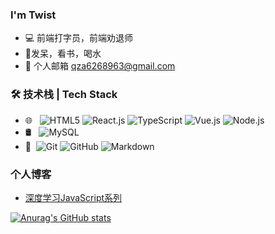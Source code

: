 
### I'm Twist

- 💻︎ 前端打字员，前端劝退师
- 💛发呆，看书，喝水
- 📧 个人邮箱 [qza6268963@gmail.com](mailto:qza6268963@gmail.com)

### 🛠 技术栈 | Tech Stack

- 🌐 &#160; ![HTML5](https://img.shields.io/badge/-HTML5-EFEFEF?style=flat&logo=HTML5)
![React.js](https://img.shields.io/badge/-React.js-EFEFEF?style=flat&logo=React)
![TypeScript](https://img.shields.io/badge/-TypeScript-EFEFEF?style=flat&logo=TypeScript)
![Vue.js](https://img.shields.io/badge/-VueJS-EFEFEF?style=flat&logo=Vue.js)
![Node.js](https://img.shields.io/badge/-Node.js-EFEFEF?style=flat&logo=node.js)
- 🛢 &#160; ![MySQL](https://img.shields.io/badge/-MySQL-CCCCCC?style=flat&logo=mysql)
- 🔧 &#160;![Git](https://img.shields.io/badge/-Git-3178C6?style=flat&logo=git)
![GitHub](https://img.shields.io/badge/-GitHub-3178C6?style=flat&logo=github)
![Markdown](https://img.shields.io/badge/-Markdown-3178C6?style=flat&logo=markdown)


### 个人博客
- [深度学习JavaScript系列](https://github.com/qza6268963/Blog/issues/7)

[![Anurag's GitHub stats](https://github-readme-stats.vercel.app/api?username=qza6268963&theme=react&show_icons=true)](https://github.com/qza6268963)
